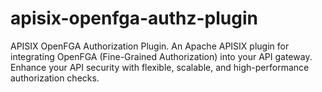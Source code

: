 # apisix-openfga-authz-plugin
APISIX OpenFGA Authorization Plugin. An Apache APISIX plugin for integrating OpenFGA (Fine-Grained Authorization) into your API gateway. Enhance your API security with flexible, scalable, and high-performance authorization checks.
